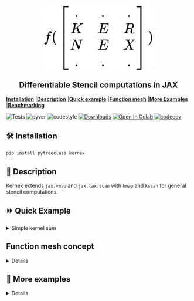 <div align = "center">
<img  width=300px src="assets/kernexlogo.svg" align="center">
</div>

<h2 align="center">Differentiable Stencil computations in JAX </h2>

[**Installation**](#Installation)
|[**Description**](#Description)
|[**Quick example**](#QuickExample)
|[**Function mesh**](#FunctionMesh)
|[**More Examples**](#MoreExamples)
|[**Benchmarking**](#Benchmarking)

![Tests](https://github.com/ASEM000/kernex/actions/workflows/tests.yml/badge.svg)
![pyver](https://img.shields.io/badge/python-3.7%203.8%203.9%203.10-red)
![codestyle](https://img.shields.io/badge/codestyle-black-lightgrey)
[![Downloads](https://static.pepy.tech/personalized-badge/kernex?period=month&units=international_system&left_color=black&right_color=blue&left_text=Downloads)](https://pepy.tech/project/kernex)
[![Open In Colab](https://colab.research.google.com/assets/colab-badge.svg)](https://colab.research.google.com/drive/14UEqKzIyZsDzQ9IMeanvztXxbbbatTYV?usp=sharing)
[![codecov](https://codecov.io/gh/ASEM000/kernex/branch/main/graph/badge.svg?token=3KLL24Z94I)](https://codecov.io/gh/ASEM000/kernex)

## 🛠️ Installation<a id="Installation"></a>

```python
pip install pytreeclass kernex
```

## 📖 Description<a id="Description"></a>

Kernex extends `jax.vmap` and `jax.lax.scan` with `kmap` and `kscan` for general stencil computations.

## ⏩ Quick Example <a id="QuickExample">
<details><summary> Simple kernel sum  </summary>

<div align="center">
<table>
<tr>
<td> kmap </td> <td> kscan </td>
</tr>
<tr>
<td>

```python
@kernex.kmap(kernel_size=(3,))
def sum_all(x):
    return jnp.sum(x)

x = jnp.array([1,2,3,4,5])
print(sum_all(x))
>>> [ 6  9 12]
```
`jax.vmap` is used to sum each window content.
<img src="assets/kmap_sum.png" width=400px align="center">

<br><br><br><br><br><br><br><br><br><br>


</td>
<td>
    
```python
@kernex.kscan(kernel_size=(3,))
def sum_all(x):
    return jnp.sum(x)

x = jnp.array([1,2,3,4,5])
print(sum_all(x))
>>> [ 6 13 22]
```
`lax.scan` is used to update the array and the window sum is calculated sequentailly.

<img src="assets/kscan_sum.png" width=500px align="center">
</td>
</tr>
</table>

</div>
    </details>
    
## Function mesh concept <a id="FunctionMesh">
<details>

Apply `f(x) = x^2  at index=0  and f(x) = x^3 at  index=(1,10)`

To achieve the following operation with `jax.lax.switch` , we need a list of 10 functions correspoing to each cell of the example array.
For this reason , kernex adopts a modified version of `jax.lax.switch` to reduce the number of branches required to be equal to the number of unique functions assigned.

```python
'''
        ┌─────┬─────┬─────┬─────┬─────┬─────┬─────┬─────┬─────┬─────┐
  f =   │ x^2 │ x^3 │ x^3 │ x^3 │ x^3 │ x^3 │ x^3 │ x^3 │ x^3 │ x^3 │
        └─────┴─────┴─────┴─────┴─────┴─────┴─────┴─────┴─────┴─────┘

        ┌─────┬─────┬─────┬─────┬─────┬─────┬─────┬─────┬─────┬─────┐
 f(     │  1  │  2  │  3  │  4  │  5  │  6  │  7  │  8  │  9  │ 10  │ ) =
        └─────┴─────┴─────┴─────┴─────┴─────┴─────┴─────┴─────┴─────┘
        ┌─────┬─────┬─────┬─────┬─────┬─────┬─────┬─────┬─────┬─────┐
        │  1  │  8  │  27 │  64 │ 125 │ 216 │ 343 │ 512 │ 729 │1000 │
        └─────┴─────┴─────┴─────┴─────┴─────┴─────┴─────┴─────┴─────┘

        ┌─────┬─────┬─────┬─────┬─────┬─────┬─────┬─────┬─────┬─────┐
df/dx = │ 2x  │3x^2 │3x^2 │3x^2 │3x^2 │3x^2 │3x^2 │3x^2 │3x^2 │3x^2 │
        └─────┴─────┴─────┴─────┴─────┴─────┴─────┴─────┴─────┴─────┘


        ┌─────┬─────┬─────┬─────┬─────┬─────┬─────┬─────┬─────┬─────┐
 df/dx( │  1  │  2  │  3  │  4  │  5  │  6  │  7  │  8  │  9  │ 10  │ ) =
        └─────┴─────┴─────┴─────┴─────┴─────┴─────┴─────┴─────┴─────┘

        ┌─────┬─────┬─────┬─────┬─────┬─────┬─────┬─────┬─────┬─────┐
        │  2  │  12 │ 27  │  48 │ 75  │ 108 │ 147 │ 192 │ 243 │ 300 │
        └─────┴─────┴─────┴─────┴─────┴─────┴─────┴─────┴─────┴─────┘

'''
```
<div align ="center">
<table>
<tr>
<td> Function mesh </td> <td> Array equivalent </td>
</tr>
<tr>
<td>

```python
F = kex.kmap(kernel_size=(1,))
F[0] = lambda x:x[0]**2
F[1:] = lambda x:x[0]**3





array = jnp.arange(1,11).astype('float32')
print(F(array))
>>> [1., 8., 27., 64., 125., 
... 216., 343., 512., 729., 1000.]

print(jax.grad(lambda x:jnp.sum(F(x)))(array))
>>> [2.,12.,27.,48.,75.,
... 108.,147.,192.,243.,300.]

```

</td>
<td>

```python
def F(x):
    f1 = lambda x:x**2
    f2 = lambda x:x**3
    x = x.at[0].set(f1(x[0]))
    x = x.at[1:].set(f2(x[1:]))
    return x 

array = jnp.arange(1,11).astype('float32')
print(F(array))
>>> [1., 8., 27., 64., 125., 
... 216., 343., 512., 729., 1000.]

print(jax.grad(lambda x: jnp.sum(F(x)))(array))
>>> [2.,12.,27.,48.,75.,
... 108.,147.,192.,243.,300.]
```
</td>
</tr>
</table>

Additionally , we can combine the function mesh concept with stencil computation for scientific computing. 
See [kscan section](#kscan)

</div>

</details>

## 🔢 More examples<a id="MoreExamples"></a>

<details>
    
```python
import jax
import jax.numpy as jnp
import kernex as kex
from pytreeclass import treeclass,tree_viz
import numpy as np
import matplotlib.pyplot as plt

```

### `kmap`

<details>
<summary>Convolution operation</summary>

```python
# JAX channel first conv2d operation
@jax.jit
@kex.kmap(
    kernel_size= (3,3,3),
    padding = ('valid','same','same'))
def kernex_conv2d(x,w):
    return jnp.sum(x*w)
```

</details>

<details>
<summary>Laplacian operation</summary>

```python

# see also
# https://numba.pydata.org/numba-doc/latest/user/stencil.html#basic-usage

@kex.kmap(
    kernel_size=(3,3),
    padding= 'valid',
    relative=True) # `relative`= True enables relative indexing
def laplacian(x):
    return ( 0*x[1,-1]  + 1*x[1,0]   + 0*x[1,1] +
             1*x[0,-1]  +-4*x[0,0]   + 1*x[0,1] +
             0*x[-1,-1] + 1*x[-1,0]  + 0*x[-1,1] )

# apply laplacian
>>> print(laplacian(jnp.ones([10,10])))
DeviceArray(
    [[0., 0., 0., 0., 0., 0., 0., 0.],
    [0., 0., 0., 0., 0., 0., 0., 0.],
    [0., 0., 0., 0., 0., 0., 0., 0.],
    [0., 0., 0., 0., 0., 0., 0., 0.],
    [0., 0., 0., 0., 0., 0., 0., 0.],
    [0., 0., 0., 0., 0., 0., 0., 0.],
    [0., 0., 0., 0., 0., 0., 0., 0.],
    [0., 0., 0., 0., 0., 0., 0., 0.]], dtype=float32)

```

</details>

<details><summary>Get Patches of an array</summary>

```python

@kex.kmap(kernel_size=(3,3),relative=True)
def identity(x):
    # similar to numba.stencil
    # this function returns the top left cell in the padded/unpadded kernel view
    # or center cell if `relative`=True
    return x[0,0]

# unlike numba.stencil , vector output is allowed in kernex
# this function is similar to
# `jax.lax.conv_general_dilated_patches(x,(3,),(1,),padding='same')`
@jax.jit
@kex.kmap(kernel_size=(3,3),padding='same')
def get_3x3_patches(x):
    # returns 5x5x3x3 array
    return x

mat = jnp.arange(1,26).reshape(5,5)
>>> print(mat)
[[ 1  2  3  4  5]
 [ 6  7  8  9 10]
 [11 12 13 14 15]
 [16 17 18 19 20]
 [21 22 23 24 25]]


# get the view at array index = (0,0)
>>> print(get_3x3_patches(mat)[0,0])
[[0 0 0]
 [0 1 2]
 [0 6 7]]
```

</details>

### `kscan` <a id=kscan></a>

<details>
<summary>Linear convection </summary>

$\Large {\partial u \over \partial t} + c {\partial u \over \partial x} = 0$ <br> <br>
$\Large u_i^{n} = u_i^{n-1} - c \frac{\Delta t}{\Delta x}(u_i^{n-1}-u_{i-1}^{n-1})$

```python

# see https://nbviewer.org/github/barbagroup/CFDPython/blob/master/lessons/01_Step_1.ipynb

tmax,xmax = 0.5,2.0
nt,nx = 151,51
dt,dx = tmax/(nt-1) , xmax/(nx-1)
u = np.ones([nt,nx])
c = 0.5

# kscan moves sequentially in row-major order and updates in-place using lax.scan.

F = kernex.kscan(
        kernel_size = (3,3),
        padding = ((1,1),(1,1)),
        named_axis={0:'n',1:'i'},  # n for time axis , i for spatial axis (optional naming)
        relative=True)


# boundary condtion as a function
def bc(u):
    return 1

# initial condtion as a function
def ic1(u):
    return 1

def ic2(u):
    return 2

def linear_convection(u):
    return ( u['i','n-1'] -
            (c*dt/dx) * (u['i','n-1'] - u['i-1','n-1']) )


F[:,0]  = F[:,-1] = bc # assign 1 for left and right boundary for all t

# square wave initial condition
F[:,:int((nx-1)/4)+1] = F[:,int((nx-1)/2):] = ic1
F[0:1, int((nx-1)/4)+1 : int((nx-1)/2)] = ic2

# assign linear convection function for
# interior spatial location [1:-1]
# and start from t>0  [1:]
F[1:,1:-1] = linear_convection


kx_solution = F(jnp.array(u))

plt.figure(figsize=(20,7))
for line in kx_solution[::20]:
    plt.plot(jnp.linspace(0,xmax,nx),line)

```

![image](assets/linearconvection.png)

</details>

### `kmap` + `pytreeclass` = Pytorch-like Layers

<details>

<summary>MaxPool2D layer</summary>

```python
@treeclass
class MaxPool2D:

    kernel_size: tuple[int, ...] | int = static_field()
    strides: tuple[int, ...] | int = static_field()
    padding: tuple[int, ...] | int | str = static_field()

    def __init__(self, *, kernel_size=(2, 2), strides=2, padding="valid"):

        self.kernel_size = kernel_size
        self.strides = strides
        self.padding = padding

    def __call__(self, x):

        @jax.vmap # apply on batch dimension
        @jax.vmap # apply on channels dimension
        @kex.kmap(
            kernel_size=self.kernel_size,
            strides=self.strides,
            padding=self.padding)
        def _maxpool2d(x):
            return jnp.max(x)

        return _maxpool2d(x)


layer = MaxPool2D(kernel_size=(2,2),strides=(2,2),padding='same')
array = jnp.arange(1,26).reshape(1,1,5,5) # batch,channel,row,col


>>> print(array)
[[[[ 1  2  3  4  5]
   [ 6  7  8  9 10]
   [11 12 13 14 15]
   [16 17 18 19 20]
   [21 22 23 24 25]]]]

>>> print(layer(array))
[[[[ 7  9 10]
   [17 19 20]
   [22 24 25]]]]
```

</details>

<details>
<summary>AverageBlur2D layer</summary>

```python
import os
from PIL import Image

@treeclass
class AverageBlurLayer:
  '''channels first'''

  in_channels  : int
  kernel_size : tuple[int]

  def __init__(self,in_channels,kernel_size):

    self.in_channels = in_channels
    self.kernel_size = kernel_size


  def __call__(self,x):

    @jax.vmap # vectorize on batch dim
    @jax.vmap # vectorize on channels
    @kex.kmap(kernel_size=(*self.kernel_size,),padding='same')
    def average_blur(x):
      kernel = jnp.ones([*self.kernel_size])/jnp.array(self.kernel_size).prod()
      return jnp.sum(x*(kernel),dtype=jnp.float32)

    return average_blur(x).astype(jnp.uint8)

```

```python
img = Image.open(os.path.join('assets','puppy.png'))
>>> img
```

![image](assets/puppy.png)

```python
batch_img = jnp.einsum('HWC->CHW' ,jnp.array(img))[None] # make it channel first and add batch dim

layer = jax.jit(AverageBlurLayer(in_channels=4,kernel_size=(25,25)))
blurred_image = layer(batch_img)
blurred_image = jnp.einsum('CHW->HWC' ,blurred_image[0])
plt.figure(figsize=(20,20))
plt.imshow(blurred_image)
```

![image](assets/blurpuppy.png)

</details>

<details><summary>Conv2D layer</summary>

```python

@treeclass
class Conv2D:

    weight: jnp.ndarray
    bias: jnp.ndarray

    in_channels: int = static_field()
    out_channels: int = static_field()
    kernel_size: tuple[int, ...] | int = static_field()
    strides: tuple[int, ...] | int = static_field()
    padding: tuple[int, ...] | int | str = static_field()

    def __init__(self,
        *,
        in_channels,
        out_channels,
        kernel_size,
        strides=1,
        padding=("same", "same"),
        key=jax.random.PRNGKey(0),
        use_bias=True,
        kernel_initializer=jax.nn.initializers.kaiming_uniform()):

        self.weight = kernel_initializer(
            key, (out_channels, in_channels, *kernel_size))
        self.bias = (jnp.zeros(
            (out_channels, *((1, ) * len(kernel_size)))) if use_bias else None)

        self.in_channels = in_channels
        self.out_channels = out_channels
        self.kernel_size = kernel_size
        self.strides = strides
        self.padding = ("valid", ) + padding

    def __call__(self, x):

        @kex.kmap(
            kernel_size=(self.in_channels, *self.kernel_size),
            strides=self.strides,
            padding=self.padding)
        def _conv2d(x, w):
            return jnp.sum(x * w)

        @jax.vmap # vectorize on batch dimension
        def fwd_image(image):
            # filters shape is OIHW
            # vectorize on filters output dimension
            return vmap(lambda w: _conv2d(image, w))(self.weight)[:, 0] + (
                self.bias if self.bias is not None else 0)

        return fwd_image(x)

```

</details>
<!-- ### Combining everything together -->

## ⌛ Benchmarking<a id="Benchmarking"></a>

<details><summary>Conv2D</summary>

```python
# testing and benchmarking convolution
# for complete benchmarking check /tests_and_benchmark

# 3x1024x1024 Input
C,H = 3,1024

@jax.jit
def jax_conv2d(x,w):
    return jax.lax.conv_general_dilated(
        lhs = x,
        rhs = w,
        window_strides = (1,1),
        padding = 'SAME',
        dimension_numbers = ('NCHW', 'OIHW', 'NCHW'),)[0]


x = jax.random.normal(jax.random.PRNGKey(0),(C,H,H))
xx = x[None]
w = jax.random.normal(jax.random.PRNGKey(0),(C,3,3))
ww = w[None]

# assert equal
np.testing.assert_allclose(kernex_conv2d(x,w),jax_conv2d(xx,ww),atol=1e-3)

# Mac M1 CPU
# check tests_and_benchmark folder for more.

%timeit kernex_conv2d(x,w).block_until_ready()
# 3.96 ms ± 272 µs per loop (mean ± std. dev. of 7 runs, 100 loops each)

%timeit jax_conv2d(xx,ww).block_until_ready()
# 27.5 ms ± 993 µs per loop (mean ± std. dev. of 7 runs, 10 loops each)
```

</details>

<details><summary>get_patches</summary>

```python
# benchmarking `get_patches` with `jax.lax.conv_general_dilated_patches`
# On Mac M1 CPU

@jax.jit
@kex.kmap(kernel_size=(3,),padding='same')
def get_patches(x):
    return x

@jax.jit
def jax_get_patches(x):
    return jax.lax.conv_general_dilated_patches(x,(3,),(1,),padding='same')

x = jnp.ones([1_000_000])
xx = jnp.ones([1,1,1_000_000])

np.testing.assert_allclose(
    get_patches(x),
    jax_get_patches(xx).reshape(-1,1_000_000).T)

>> %timeit get_patches(x).block_until_ready()
>> %timeit jax_get_patches(xx).block_until_ready()

1.73 ms ± 92.7 µs per loop (mean ± std. dev. of 7 runs, 1,000 loops each)
10.6 ms ± 337 µs per loop (mean ± std. dev. of 7 runs, 100 loops each)
```

</details>
    
    </details>
